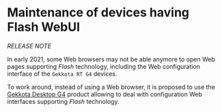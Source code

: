 # Maintenance of devices having Flash WebUI
*RELEASE NOTE*

In early 2021, some Web browsers may not be able anymore to open Web pages supporting *Flash* technology, including the Web configuration interface of the `Gekkota RT G4` devices.

To work around, instead of using a Web browser, it is proposed to use the [Gekkota Desktop G4](https://www.qeedji.tech/en/support/index.php?Gekkota_G4_for_device/Gekkota_Desktop_for_Windows) product allowing to deal with configuration Web interfaces supporting *Flash* technology.


